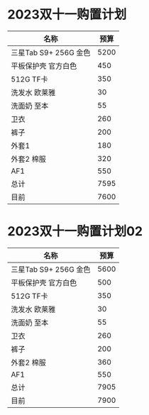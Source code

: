 # 2023双十一购置计划

| 名称                  | 预算 |
| --------------------- | ---- |
| 三星Tab S9+ 256G 金色 | 5200 |
| 平板保护壳 官方白色   | 450  |
| 512G TF卡             | 350  |
| 洗发水 欧莱雅         | 30   |
| 洗面奶 至本           | 55   |
| 卫衣                  | 260  |
| 裤子                  | 200  |
| 外套1                 | 180  |
| 外套2 棉服            | 320  |
| AF1                   | 550  |
| 总计                  | 7595 |
| 目前                  | 7600 |

# 2023双十一购置计划02

| 名称                  | 预算 |
| --------------------- | ---- |
| 三星Tab S9+ 256G 金色 | 5600 |
| 平板保护壳 官方白色   | 500  |
| 512G TF卡             | 350  |
| 洗发水 欧莱雅         | 30   |
| 洗面奶 至本           | 55   |
| 卫衣                  | 260  |
| 裤子                  | 200  |
| 外套2 棉服            | 360  |
| AF1                   | 550  |
| 总计                  | 7905 |
| 目前                  | 7900 |
